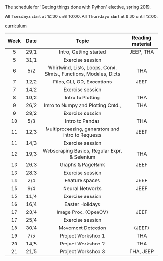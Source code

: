 The schedule for 'Getting things done with Python' elective, spring 2019.

All Tuesdays start at 12:30 until 16:00. All Thursdays start at 8:30 until 12:00.

[curriculum](curriculum.md)

Week  | Date | Topic | Reading material | 
:---: | :----: | :--------------------------------------------------------------------: | :------: |
5 | 29/1 | Intro, Getting started					    |     JEEP, THA     |
5 | 31/1 | Exercise session | | 
6 | 5/2  | Whirlwind, Lists, Loops, Cond. Stmts., Functions, Modules, Dicts |   THA    |
7 | 12/2 | Files, CLI, OO, Exceptions                                       |     JEEP     |
7 | 14/2 | Exercise session |  |  
8 | 19/2 | Intro to Plotting                                                |     THA     |
9 | 26/2 | Intro to Numpy and Plotting Cntd.,                               |     THA     |
9 | 28/2 | Exercise session | | 
10 | 5/3 | Intro to Pandas  					            |	 THA  |
11 | 12/3 | Multiprocessing, generators and intro to Requests               |     JEEP     |
11 | 14/3 | Exercise session | |
12 | 19/3 | Webscraping Basics, Regular Expr. & Selenium                    |     THA     |  
13 | 26/3 | Graphs & PageRank 						    |     JEEP     |     
13 | 28/3 | Exercise session | |
14 | 2/4  | Feature spaces                                                  |    JEEP      |
15 | 9/4  | Neural Networks                                                 |     JEEP     |
15 | 11/4 | Exercise session | |
16 | 16/4 | Easter Holidays  | |
17 | 23/4 | Image Proc. (OpenCV)                                            |     JEEP     |
17 | 25/4 | Exercise session |  |
18 | 30/4 | Movement Detection                                              |     (JEEP)     | 
19 | 7/5  | Project Workshop 1                                              |     THA     |
20 | 14/5 | Project Workshop 2                                              |     THA     |
21 | 21/5 |  Project Workshop 3                                             |      THA, JEEP    |
